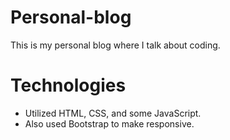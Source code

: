# Personal-blog
This is my personal blog where I talk about coding.

# Technologies
- Utilized HTML, CSS, and some JavaScript.
- Also used Bootstrap to make responsive.
